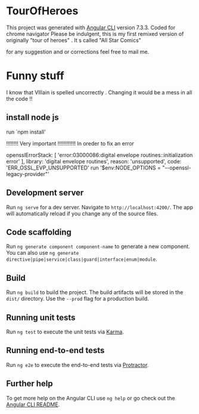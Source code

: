 # TourOfHeroes

This project was generated with [Angular CLI](https://github.com/angular/angular-cli) version 7.3.3.
Coded for chrome navigator
Please be indulgent, this is my first remixed version of originally "tour of heroes" .
It s called "All Star Comics"

for any suggestion and or corrections feel free to mail me.

# Funny stuff

I know that VIllain is spelled uncorrectly .
Changing it would be a mess in all the code !!

## install node js 
run  `npm install'

!!!!!!!! Very important !!!!!!!!!!!!
In oreder to fix an error 

  opensslErrorStack: [ 'error:03000086:digital envelope routines::initialization error' ],
  library: 'digital envelope routines',
  reason: 'unsupported',
  code: 'ERR_OSSL_EVP_UNSUPPORTED'
run '$env:NODE_OPTIONS = "--openssl-legacy-provider"'

## Development server

Run `ng serve` for a dev server. Navigate to `http://localhost:4200/`. The app will automatically reload if you change any of the source files.

## Code scaffolding

Run `ng generate component component-name` to generate a new component. You can also use `ng generate directive|pipe|service|class|guard|interface|enum|module`.

## Build

Run `ng build` to build the project. The build artifacts will be stored in the `dist/` directory. Use the `--prod` flag for a production build.

## Running unit tests

Run `ng test` to execute the unit tests via [Karma](https://karma-runner.github.io).

## Running end-to-end tests

Run `ng e2e` to execute the end-to-end tests via [Protractor](http://www.protractortest.org/).

## Further help

To get more help on the Angular CLI use `ng help` or go check out the [Angular CLI README](https://github.com/angular/angular-cli/blob/master/README.md).
